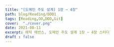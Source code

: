 ```yaml
---
title: "[도메인 주도 설계] 1장 ~ 4장"
path: blog/Reading/DDD1
tags: [Reading,OO,DDD,Git]
cover:  "./cover.png"
date: 2021-08-11
excerpt: 에릭 에반스, 도메인 주도 설계 1장 ~ 4장 스터디 
draft : false
---
```


